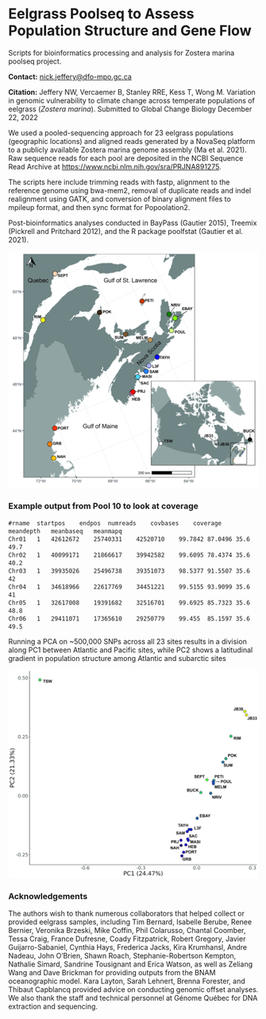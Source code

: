 # Eelgrass Poolseq to Assess Population Structure and Gene Flow
Scripts for bioinformatics processing and analysis for Zostera marina poolseq project. 

__Contact:__      nick.jeffery@dfo-mpo.gc.ca

__Citation:__       Jeffery NW, Vercaemer B, Stanley RRE, Kess T, Wong M. Variation in genomic vulnerability to climate change across temperate populations of eelgrass                     (_Zostera marina_). Submitted to Global Change Biology December 22, 2022


We used a pooled-sequencing approach for 23 eelgrass populations (geographic locations) and aligned reads generated by a NovaSeq platform to a publicly available Zostera marina genome assembly (Ma et al. 2021).  
Raw sequence reads for each pool are deposited in the NCBI Sequence Read Archive at https://www.ncbi.nlm.nih.gov/sra/PRJNA891275.


The scripts here include trimming reads with fastp, alignment to the reference genome using bwa-mem2, removal of duplicate reads and indel realignment using GATK, and conversion of binary alignment files to mpileup format, and then sync format for Popoolation2. 

Post-bioinformatics analyses conducted in BayPass (Gautier 2015), Treemix (Pickrell and Pritchard 2012), and the R package poolfstat (Gautier et al. 2021). 

![Sample sites](https://github.com/NickJeff13/Eelgrass_Poolseq/blob/main/Figures/SubmissionFigures/Figure1_tonal-01.jpg)

### Example output from Pool 10 to look at coverage
```
#rname	startpos	endpos	numreads	covbases	coverage	meandepth	meanbaseq	meanmapq
Chr01	1	42612672	25740331	42520710	99.7842	87.0496	35.6	49.7
Chr02	1	40099171	21866617	39942582	99.6095	78.4374	35.6	40.2
Chr03	1	39935026	25496738	39351073	98.5377	91.5507	35.6	42
Chr04	1	34618966	22617769	34451221	99.5155	93.9099	35.6	41
Chr05	1	32617008	19391682	32516701	99.6925	85.7323	35.6	48.8
Chr06	1	29411071	17365610	29250779	99.455	85.1597	35.6	49.5

```

Running a PCA on ~500,000 SNPs across all 23 sites results in a division along PC1 between Atlantic and Pacific sites, while PC2 shows a latitudinal gradient in population structure among Atlantic and subarctic sites

![Principal Components Analysis of Allele Frequencies](https://github.com/NickJeff13/Eelgrass_Poolseq/blob/main/Figures/SubmissionFigures/PCAs/PCA%20-%20all%20labeled-01.jpg)


### Acknowledgements  
The authors wish to thank numerous collaborators that helped collect or provided eelgrass samples, including Tim Bernard, Isabelle Berube, Renee Bernier, Veronika Brzeski, Mike Coffin, Phil Colarusso, Chantal Coomber, Tessa Craig, France Dufresne, Coady Fitzpatrick, Robert Gregory, Javier Guijarro-Sabaniel, Cynthia Hays, Frederica Jacks, Kira Krumhansl, Andre Nadeau, John O’Brien, Shawn Roach, Stephanie-Robertson Kempton, Nathalie Simard, Sandrine Tousignant and Erica Watson, as well as Zeliang Wang and Dave Brickman for providing outputs from the BNAM oceanographic model. Kara Layton, Sarah Lehnert, Brenna Forester, and Thibaut Capblancq provided advice on conducting genomic offset analyses. We also thank the staff and technical personnel at Génome Québec for DNA extraction and sequencing. 
